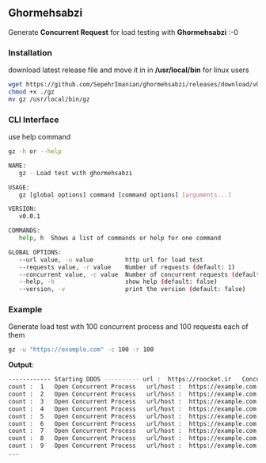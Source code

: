 ## Ghormehsabzi
Generate **Concurrent Request** for load testing with **Ghormehsabzi** :-0

### Installation

download latest release file and move it in in **/usr/local/bin** for linux users

```bash
wget https://github.com/SepehrImanian/ghormehsabzi/releases/download/v0.0.1/gz
chmod +x ./gz
mv gz /usr/local/bin/gz
```

### CLI Interface

use help command
```bash
gz -h or --help
```
```bash
NAME:
   gz - Load test with ghormehsabzi

USAGE:
   gz [global options] command [command options] [arguments...]

VERSION:
   v0.0.1

COMMANDS:
   help, h  Shows a list of commands or help for one command

GLOBAL OPTIONS:
   --url value, -u value         http url for load test
   --requests value, -r value    Number of requests (default: 1)
   --concurrent value, -c value  Number of concurrent requests (default: 1)
   --help, -h                    show help (default: false)
   --version, -v                 print the version (default: false)
```

### Example
Generate load test with 100 concurrent process and 100 requests each of them
```bash
gz -u "https://example.com" -c 100 -r 100
```
**Output**:
```bash
------------ Starting DDOS ---------- url :  https://roocket.ir   Concurrents :  10   Requests :  1
count :  1   Open Concurrent Process   url/host :  https://example.com
count :  2   Open Concurrent Process   url/host :  https://example.com
count :  3   Open Concurrent Process   url/host :  https://example.com
count :  4   Open Concurrent Process   url/host :  https://example.com
count :  5   Open Concurrent Process   url/host :  https://example.com
count :  6   Open Concurrent Process   url/host :  https://example.com
count :  7   Open Concurrent Process   url/host :  https://example.com
count :  8   Open Concurrent Process   url/host :  https://example.com
count :  9   Open Concurrent Process   url/host :  https://example.com
...
```
